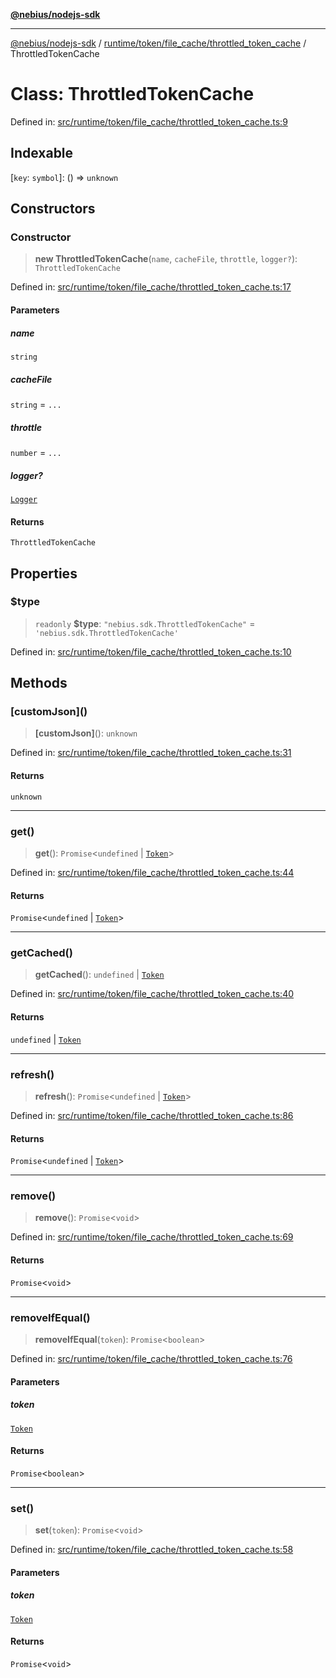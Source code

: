[**@nebius/nodejs-sdk**](../../../../../README.md)

---

[@nebius/nodejs-sdk](../../../../../README.md) / [runtime/token/file_cache/throttled_token_cache](../README.md) / ThrottledTokenCache

# Class: ThrottledTokenCache

Defined in: [src/runtime/token/file_cache/throttled_token_cache.ts:9](https://github.com/nebius/nodejs-sdk/blob/b305f8e478cb0251c26d73900b264b3bd9a5cc58/src/runtime/token/file_cache/throttled_token_cache.ts#L9)

## Indexable

\[`key`: `symbol`\]: () => `unknown`

## Constructors

### Constructor

> **new ThrottledTokenCache**(`name`, `cacheFile`, `throttle`, `logger?`): `ThrottledTokenCache`

Defined in: [src/runtime/token/file_cache/throttled_token_cache.ts:17](https://github.com/nebius/nodejs-sdk/blob/b305f8e478cb0251c26d73900b264b3bd9a5cc58/src/runtime/token/file_cache/throttled_token_cache.ts#L17)

#### Parameters

##### name

`string`

##### cacheFile

`string` = `...`

##### throttle

`number` = `...`

##### logger?

[`Logger`](../../../../util/logging/classes/Logger.md)

#### Returns

`ThrottledTokenCache`

## Properties

### $type

> `readonly` **$type**: `"nebius.sdk.ThrottledTokenCache"` = `'nebius.sdk.ThrottledTokenCache'`

Defined in: [src/runtime/token/file_cache/throttled_token_cache.ts:10](https://github.com/nebius/nodejs-sdk/blob/b305f8e478cb0251c26d73900b264b3bd9a5cc58/src/runtime/token/file_cache/throttled_token_cache.ts#L10)

## Methods

### \[customJson\]()

> **\[customJson\]**(): `unknown`

Defined in: [src/runtime/token/file_cache/throttled_token_cache.ts:31](https://github.com/nebius/nodejs-sdk/blob/b305f8e478cb0251c26d73900b264b3bd9a5cc58/src/runtime/token/file_cache/throttled_token_cache.ts#L31)

#### Returns

`unknown`

---

### get()

> **get**(): `Promise`\<`undefined` \| [`Token`](../../../classes/Token.md)\>

Defined in: [src/runtime/token/file_cache/throttled_token_cache.ts:44](https://github.com/nebius/nodejs-sdk/blob/b305f8e478cb0251c26d73900b264b3bd9a5cc58/src/runtime/token/file_cache/throttled_token_cache.ts#L44)

#### Returns

`Promise`\<`undefined` \| [`Token`](../../../classes/Token.md)\>

---

### getCached()

> **getCached**(): `undefined` \| [`Token`](../../../classes/Token.md)

Defined in: [src/runtime/token/file_cache/throttled_token_cache.ts:40](https://github.com/nebius/nodejs-sdk/blob/b305f8e478cb0251c26d73900b264b3bd9a5cc58/src/runtime/token/file_cache/throttled_token_cache.ts#L40)

#### Returns

`undefined` \| [`Token`](../../../classes/Token.md)

---

### refresh()

> **refresh**(): `Promise`\<`undefined` \| [`Token`](../../../classes/Token.md)\>

Defined in: [src/runtime/token/file_cache/throttled_token_cache.ts:86](https://github.com/nebius/nodejs-sdk/blob/b305f8e478cb0251c26d73900b264b3bd9a5cc58/src/runtime/token/file_cache/throttled_token_cache.ts#L86)

#### Returns

`Promise`\<`undefined` \| [`Token`](../../../classes/Token.md)\>

---

### remove()

> **remove**(): `Promise`\<`void`\>

Defined in: [src/runtime/token/file_cache/throttled_token_cache.ts:69](https://github.com/nebius/nodejs-sdk/blob/b305f8e478cb0251c26d73900b264b3bd9a5cc58/src/runtime/token/file_cache/throttled_token_cache.ts#L69)

#### Returns

`Promise`\<`void`\>

---

### removeIfEqual()

> **removeIfEqual**(`token`): `Promise`\<`boolean`\>

Defined in: [src/runtime/token/file_cache/throttled_token_cache.ts:76](https://github.com/nebius/nodejs-sdk/blob/b305f8e478cb0251c26d73900b264b3bd9a5cc58/src/runtime/token/file_cache/throttled_token_cache.ts#L76)

#### Parameters

##### token

[`Token`](../../../classes/Token.md)

#### Returns

`Promise`\<`boolean`\>

---

### set()

> **set**(`token`): `Promise`\<`void`\>

Defined in: [src/runtime/token/file_cache/throttled_token_cache.ts:58](https://github.com/nebius/nodejs-sdk/blob/b305f8e478cb0251c26d73900b264b3bd9a5cc58/src/runtime/token/file_cache/throttled_token_cache.ts#L58)

#### Parameters

##### token

[`Token`](../../../classes/Token.md)

#### Returns

`Promise`\<`void`\>
